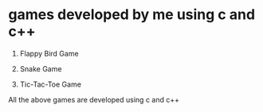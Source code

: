 # games developed by me using c and c++

1. Flappy Bird Game

2. Snake Game

3. Tic-Tac-Toe Game 

All the above games are developed using c and c++ 
